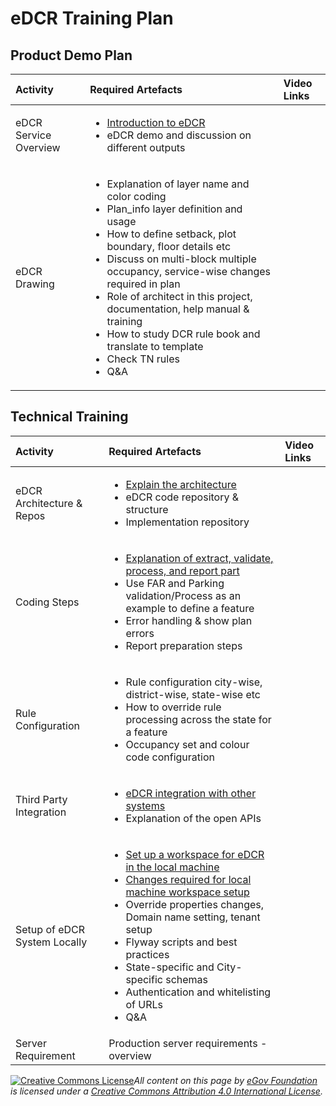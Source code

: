 # eDCR Training Plan

## Product Demo Plan

<table>
  <thead>
    <tr>
      <th style="text-align:left">Activity</th>
      <th style="text-align:left">Required Artefacts</th>
      <th style="text-align:left">Video Links</th>
    </tr>
  </thead>
  <tbody>
    <tr>
      <td style="text-align:left">eDCR Service Overview</td>
      <td style="text-align:left">
        <p></p>
        <ul>
          <li><a href="../modules/online-building-plan-approval-system-obpas/obpas-service-configuration/setting-up-edcr-service.md">Introduction to eDCR</a>
          </li>
          <li>eDCR demo and discussion on different outputs</li>
        </ul>
      </td>
      <td style="text-align:left"></td>
    </tr>
    <tr>
      <td style="text-align:left">eDCR Drawing</td>
      <td style="text-align:left">
        <p></p>
        <ul>
          <li>Explanation of layer name and color coding</li>
          <li>Plan_info layer definition and usage</li>
          <li>How to define setback, plot boundary, floor details etc</li>
          <li>Discuss on multi-block multiple occupancy, service-wise changes required
            in plan</li>
          <li>Role of architect in this project, documentation, help manual &amp; training</li>
          <li>How to study DCR rule book and translate to template</li>
          <li>Check TN rules</li>
          <li>Q&amp;A</li>
        </ul>
      </td>
      <td style="text-align:left"></td>
    </tr>
  </tbody>
</table>

## Technical Training

<table>
  <thead>
    <tr>
      <th style="text-align:left">Activity</th>
      <th style="text-align:left">Required Artefacts</th>
      <th style="text-align:left">Video Links</th>
    </tr>
  </thead>
  <tbody>
    <tr>
      <td style="text-align:left">eDCR Architecture &amp; Repos</td>
      <td style="text-align:left">
        <p></p>
        <ul>
          <li><a href="https://github.com/egovernments/eGov-dcr-service">Explain the architecture</a>
          </li>
          <li>eDCR code repository &amp; structure</li>
          <li>Implementation repository</li>
        </ul>
      </td>
      <td style="text-align:left"></td>
    </tr>
    <tr>
      <td style="text-align:left">Coding Steps</td>
      <td style="text-align:left">
        <p></p>
        <ul>
          <li><a href="../modules/online-building-plan-approval-system-obpas/obpas-service-configuration/setting-up-edcr-service.md">Explanation of extract, validate, process, and report part</a>
          </li>
          <li>Use FAR and Parking validation/Process as an example to define a feature</li>
          <li>Error handling &amp; show plan errors</li>
          <li>Report preparation steps</li>
        </ul>
      </td>
      <td style="text-align:left"></td>
    </tr>
    <tr>
      <td style="text-align:left">Rule Configuration</td>
      <td style="text-align:left">
        <p></p>
        <ul>
          <li>Rule configuration city-wise, district-wise, state-wise etc</li>
          <li>How to override rule processing across the state for a feature</li>
          <li>Occupancy set and colour code configuration</li>
        </ul>
      </td>
      <td style="text-align:left"></td>
    </tr>
    <tr>
      <td style="text-align:left">Third Party Integration</td>
      <td style="text-align:left">
        <p></p>
        <ul>
          <li><a href="../modules/online-building-plan-approval-system-obpas/obpas-service-configuration/edcr-integration.md">eDCR integration with other systems</a>
          </li>
          <li>Explanation of the open APIs</li>
        </ul>
      </td>
      <td style="text-align:left"></td>
    </tr>
    <tr>
      <td style="text-align:left">Setup of eDCR System Locally</td>
      <td style="text-align:left">
        <p></p>
        <ul>
          <li><a href="../modules/online-building-plan-approval-system-obpas/obpas-service-configuration/setting-up-edcr-service.md">Set up a workspace for eDCR in the local machine</a>
          </li>
          <li><a href="../modules/online-building-plan-approval-system-obpas/obpas-service-configuration/setting-up-edcr-service.md">Changes required for local machine workspace setup</a>
          </li>
          <li>Override properties changes, Domain name setting, tenant setup</li>
          <li>Flyway scripts and best practices</li>
          <li>State-specific and City-specific schemas</li>
          <li>Authentication and whitelisting of URLs</li>
          <li>Q&amp;A</li>
        </ul>
      </td>
      <td style="text-align:left"></td>
    </tr>
    <tr>
      <td style="text-align:left">Server Requirement</td>
      <td style="text-align:left">Production server requirements - overview</td>
      <td style="text-align:left"></td>
    </tr>
  </tbody>
</table>





 [![Creative Commons License](https://i.creativecommons.org/l/by/4.0/80x15.png)_​_](http://creativecommons.org/licenses/by/4.0/)_All content on this page by_ [_eGov Foundation_](https://egov.org.in/) _is licensed under a_ [_Creative Commons Attribution 4.0 International License_](http://creativecommons.org/licenses/by/4.0/)_._

